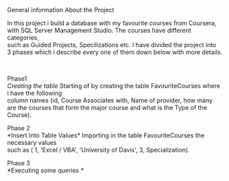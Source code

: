 
<p>General information About the Project</p>
<p>In this project i build a database with my favourite courses from Coursera, <br>
with SQL Server Management Studio. The courses have different categories, <br>
such as Guided Projects, Specilizations etc. I have divided the project into <br>
3 phases which i describe every one of them down below with more details.</p>
<br>

Phase1 <br>
*Creating  the table*
Starting of by creating the table FavouriteCourses where i have the following <br>
column names (id, Course Associates with, Name of provider, how many <br>
are the courses that form the major course and what is the Type of the Course).<br>
</p>

<p>Phase 2 <br>
 *Insert Into Table Values*
Importing in the table FavouriteCourses the necessary values <br>
such as ( 1, 'Excel / VBA', 'University of Davis', 3, Specialization). </p>

<p>Phase 3 <br>
*Executing some queries *
